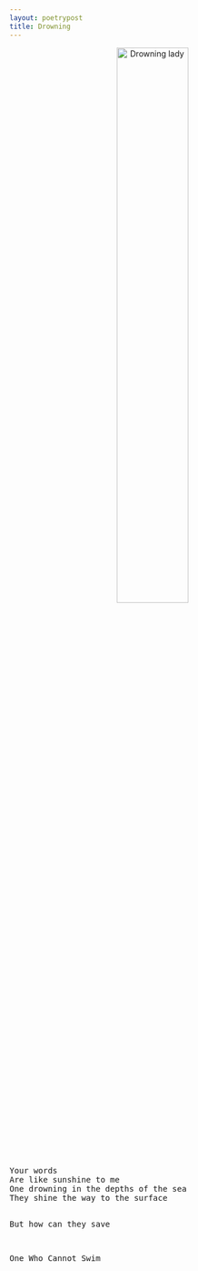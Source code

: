 ```yaml
---
layout: poetrypost
title: Drowning
---
```


<p align="center">
	<img src="/Portfolio/Digital/lady.png" alt="Drowning lady" style="width:50%">
</p>
<pre>
Your words
Are like sunshine to me
One drowning in the depths of the sea
They shine the way to the surface

But how can they save

One
Who
Cannot
Swim
</pre>